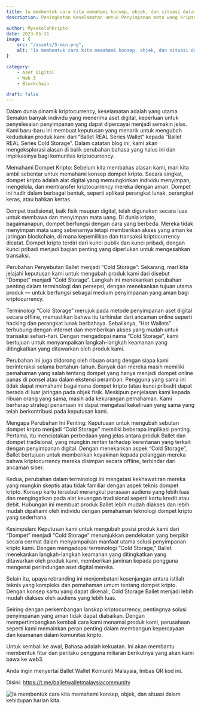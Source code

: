 ```yaml
---
title: Ia membentuk cara kita memahami konsep, objek, dan situasi dalam kehidupan harian kita.
description: Peningkatan Keselamatan untuk Penyimpanan mata wang kripto. Teroka sebab di sebalik perubahan terminologi ini dan implikasinya bagi komuniti kripto.

author: Mysekolahkripto
date: 2023-05-31
image : {
    src: "/assets/5-min.png",
    alt: "Ia membentuk cara kita memahami konsep, objek, dan situasi dalam kehidupan harian kita",
}

category: 
    - Aset Digital
    - Web 3
    - Blockchain

draft: false
---
```



Dalam dunia dinamik kriptocurrency, keselamatan adalah yang utama. Semakin banyak individu yang menerima aset digital, keperluan untuk penyelesaian penyimpanan yang dapat dipercayai menjadi semakin jelas. Kami baru-baru ini membuat keputusan yang menarik untuk mengubah kedudukan produk kami dari “Ballet REAL Series Wallet” kepada “Ballet REAL Series Cold Storage”. Dalam catatan blog ini, kami akan mengeksplorasi alasan di balik perubahan bahasa yang halus ini dan implikasinya bagi komunitas kriptocurrency.

Memahami Dompet Kripto: Sebelum kita membahas alasan kami, mari kita ambil sebentar untuk memahami konsep dompet kripto. Secara singkat, dompet kripto adalah alat digital yang memungkinkan individu menyimpan, mengelola, dan mentransfer kriptocurrency mereka dengan aman. Dompet ini hadir dalam berbagai bentuk, seperti aplikasi perangkat lunak, perangkat keras, atau bahkan kertas.

Dompet tradisional, baik fisik maupun digital, telah digunakan secara luas untuk membawa dan menyimpan mata uang. Di dunia kripto, bagaimanapun, dompet berfungsi dengan cara yang berbeda. Mereka tidak menyimpan mata uang sebenarnya tetapi memberikan akses yang aman ke jaringan blockchain, di mana kepemilikan dan transaksi kriptocurrency dicatat. Dompet kripto terdiri dari kunci publik dan kunci pribadi, dengan kunci pribadi menjadi bagian penting yang diperlukan untuk mengesahkan transaksi.

Perubahan Penyebutan Ballet menjadi “Cold Storage”: Sekarang, mari kita jelajahi keputusan kami untuk mengubah produk kami dari disebut “Dompet” menjadi “Cold Storage”. Langkah ini menekankan perubahan penting dalam terminologi dan persepsi, dengan menekankan tujuan utama produk — untuk berfungsi sebagai medium penyimpanan yang aman bagi kriptocurrency.

Terminologi “Cold Storage” merujuk pada metode penyimpanan aset digital secara offline, memastikan bahwa itu terhindar dari ancaman online seperti hacking dan perangkat lunak berbahaya. Sebaliknya, “Hot Wallets” terhubung dengan internet dan memberikan akses yang mudah untuk transaksi sehari-hari. Dengan mengadopsi nama “Cold Storage”, kami bertujuan untuk menyampaikan langkah-langkah keamanan yang ditingkatkan yang ditawarkan oleh produk kami.

Perubahan ini juga didorong oleh ribuan orang dengan siapa kami berinteraksi selama bertahun-tahun. Banyak dari mereka masih memiliki pemahaman yang salah tentang dompet yang hanya menjadi dompet online panas di ponsel atau dalam ekstensi peramban. Pengguna yang sama ini tidak dapat memahami bagaimana dompet kripto (atau kunci pribadi) dapat berada di luar jaringan pada objek fisik. Meskipun penjelasan kami kepada ribuan orang yang sama, masih ada kekurangan pemahaman. Kami berharap strategi penamaan ini dapat mengatasi kekeliruan yang sama yang telah berkontribusi pada keputusan kami.

Mengapa Perubahan Ini Penting: Keputusan untuk mengubah sebutan dompet kripto menjadi “Cold Storage” memiliki beberapa implikasi penting. Pertama, itu menciptakan perbedaan yang jelas antara produk Ballet dan dompet tradisional, yang mungkin rentan terhadap kerentanan yang terkait dengan penyimpanan digital. Dengan menekankan aspek “Cold Storage”, Ballet bertujuan untuk memberikan keyakinan kepada pelanggan mereka bahwa kriptocurrency mereka disimpan secara offline, terhindar dari ancaman siber.

Kedua, perubahan dalam terminologi ini mengatasi kekhawatiran mereka yang mungkin skeptis atau tidak familiar dengan aspek teknis dompet kripto. Konsep kartu tersebut merangkul perasaan audiens yang lebih luas dan mengingatkan pada alat keuangan tradisional seperti kartu kredit atau debit. Hubungan ini membuat produk Ballet lebih mudah diakses dan lebih mudah dipahami oleh individu dengan pemahaman teknologi dompet kripto yang sederhana.

Kesimpulan: Keputusan kami untuk mengubah posisi produk kami dari “Dompet” menjadi “Cold Storage” menunjukkan pendekatan yang berpikir secara cermat dalam menyampaikan manfaat utama solusi penyimpanan kripto kami. Dengan mengadopsi terminologi “Cold Storage,” Ballet menekankan langkah-langkah keamanan yang ditingkatkan yang ditawarkan oleh produk kami, memberikan jaminan kepada pengguna mengenai perlindungan aset digital mereka.

Selain itu, upaya rebranding ini menjembatani kesenjangan antara istilah teknis yang kompleks dan pemahaman umum tentang dompet kripto. Dengan konsep kartu yang dapat dikenali, Cold Storage Ballet menjadi lebih mudah diakses oleh audiens yang lebih luas.

Seiring dengan perkembangan lanskap kriptocurrency, pentingnya solusi penyimpanan yang aman tidak dapat diabaikan. Dengan mempertimbangkan kembali cara kami menamai produk kami, perusahaan seperti kami memainkan peran penting dalam membangun kepercayaan dan keamanan dalam komunitas kripto.

Untuk kembali ke awal, Bahasa adalah kekuatan. Ini akan membantu membentuk fitur dan perilaku pengguna miliaran berikutnya yang akan kami bawa ke web3.

Anda ingin menyertai Ballet Wallet Komuniti Malaysia, Imbas QR kod ini.

Disini: https://t.me/balletwalletmalaysiacommunity

<img src="/assets/BP5-ballet-wallet.webp" alt="Ia membentuk cara kita memahami konsep, objek, dan situasi dalam kehidupan harian kita." class="pt-4 w-1/2 mx-auto rounded-md">
